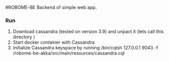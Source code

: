 #ROBOME-BE
Backend of simple web app. 




### Run
1. Download cassandra (tested on version 3.9) and unpact it (lets call this directory <cassandra>)
2. Start docker container with Cassandra
3. Initialize Cassandra keyspace by running <casandra>/bin/cqlsh 127.0.0.1 9043 -f <workspace>/robome-be-akka/src/main/resources/cassandra.cql

